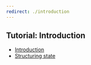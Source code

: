 ```yaml
---
redirect: ./introduction
---
```



## Tutorial: Introduction

* [Introduction](./introduction.en.md)
* [Structuring state](./structuring-state.en.md)
